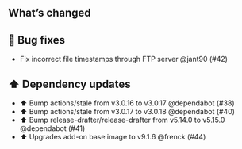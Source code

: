 ## What’s changed

## 🐛 Bug fixes

- Fix incorrect file timestamps through FTP server @jant90 (#42)

## ⬆️ Dependency updates

- ⬆️ Bump actions/stale from v3.0.16 to v3.0.17 @dependabot (#38)
- ⬆️ Bump actions/stale from v3.0.17 to v3.0.18 @dependabot (#40)
- ⬆️ Bump release-drafter/release-drafter from v5.14.0 to v5.15.0 @dependabot (#41)
- ⬆️  Upgrades add-on base image to v9.1.6 @frenck (#44)
